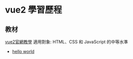# vue2 學習歷程

## 教材

[vue2官網教學](https://cn.vuejs.org/v2/guide/)
適用對象: HTML、CSS 和 JavaScript 的中等水準

- [hello world](./helloworld.html)

